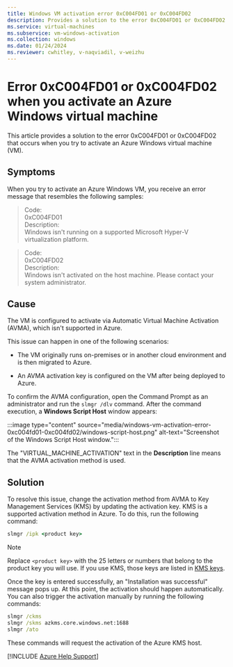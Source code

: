 ```yaml
---
title: Windows VM activation error 0xC004FD01 or 0xC004FD02
description: Provides a solution to the error 0xC004FD01 or 0xC004FD02 that occurs when you try to activate an Azure Windows virtual machine (VM).
ms.service: virtual-machines
ms.subservice: vm-windows-activation
ms.collection: windows
ms.date: 01/24/2024
ms.reviewer: cwhitley, v-naqviadil, v-weizhu
---
```


# Error 0xC004FD01 or 0xC004FD02 when you activate an Azure Windows virtual machine

This article provides a solution to the error 0xC004FD01 or 0xC004FD02 that occurs when you try to activate an Azure Windows virtual machine (VM).

## Symptoms

When you try to activate an Azure Windows VM, you receive an error message that resembles the following samples:

> Code:  
> 0xC004FD01  
> Description:  
> Windows isn't running on a supported Microsoft Hyper-V virtualization platform.

> Code:  
> 0xC004FD02  
> Description:  
> Windows isn't activated on the host machine. Please contact your system administrator.

## Cause

The VM is configured to activate via Automatic Virtual Machine Activation (AVMA), which isn't supported in Azure.

This issue can happen in one of the following scenarios:

- The VM originally runs on-premises or in another cloud environment and is then migrated to Azure.

- An AVMA activation key is configured on the VM after being deployed to Azure.

To confirm the AVMA configuration, open the Command Prompt as an administrator and run the `slmgr /dlv` command. After the command execution, a **Windows Script Host** window appears:

:::image type="content" source="media/windows-vm-activation-error-0xc004fd01-0xc004fd02/windows-script-host.png" alt-text="Screenshot of the Windows Script Host window.":::

The "VIRTUAL_MACHINE_ACTIVATION" text in the **Description** line means that the AVMA activation method is used.

## Solution

To resolve this issue, change the activation method from AVMA to Key Management Services (KMS) by updating the activation key. KMS is a supported activation method in Azure. To do this, run the following command:

```cmd
slmgr /ipk <product key>
```

> [!NOTE]
> Replace `<product key>` with the 25 letters or numbers that belong to the product key you will use. If you use KMS, those keys are listed in [KMS keys](/windows-server/get-started/kms-client-activation-keys).

Once the key is entered successfully, an "Installation was successful" message pops up. At this point, the activation should happen automatically. You can also trigger the activation manually by running the following commands:

```cmd
slmgr /ckms
slmgr /skms azkms.core.windows.net:1688
slmgr /ato
```

These commands will request the activation of the Azure KMS host.

[!INCLUDE [Azure Help Support](../../includes/azure-help-support.md)]
